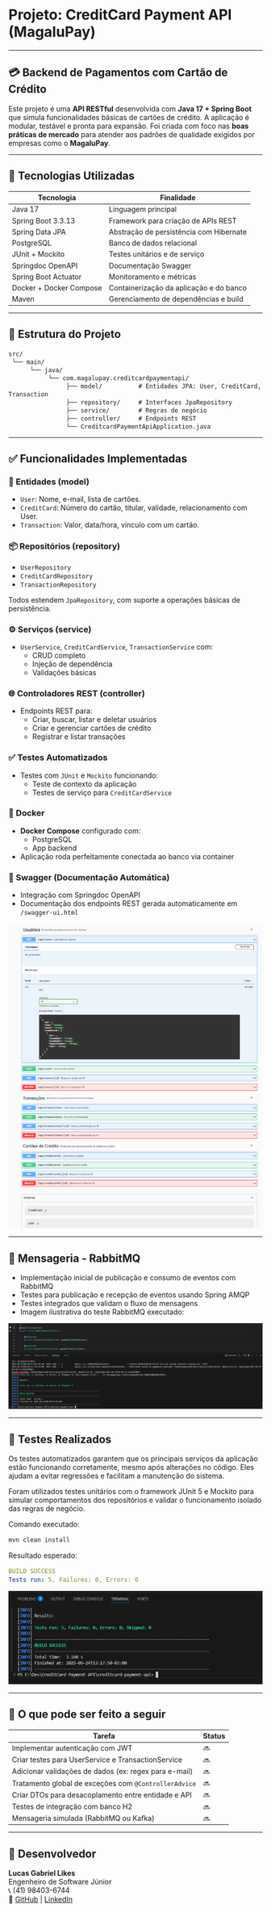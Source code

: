# Projeto: CreditCard Payment API (MagaluPay)

---

## 💳 Backend de Pagamentos com Cartão de Crédito

Este projeto é uma **API RESTful** desenvolvida com **Java 17 + Spring Boot** que simula funcionalidades básicas de cartões de crédito. A aplicação é modular, testável e pronta para expansão. Foi criada com foco nas **boas práticas de mercado** para atender aos padrões de qualidade exigidos por empresas como o **MagaluPay**.

---

## 🚀 Tecnologias Utilizadas

| Tecnologia               | Finalidade                                    |
|-------------------------|----------------------------------------------|
| Java 17                 | Linguagem principal                           |
| Spring Boot 3.3.13      | Framework para criação de APIs REST           |
| Spring Data JPA         | Abstração de persistência com Hibernate       |
| PostgreSQL              | Banco de dados relacional                      |
| JUnit + Mockito         | Testes unitários e de serviço                  |
| Springdoc OpenAPI       | Documentação Swagger                           |
| Spring Boot Actuator    | Monitoramento e métricas                       |
| Docker + Docker Compose | Containerização da aplicação e do banco       |
| Maven                   | Gerenciamento de dependências e build         |

---

## 🧱 Estrutura do Projeto

```
src/
 └── main/
      └── java/
           └── com.magalupay.creditcardpaymentapi/
                ├── model/          # Entidades JPA: User, CreditCard, Transaction
                ├── repository/     # Interfaces JpaRepository
                ├── service/        # Regras de negócio
                ├── controller/     # Endpoints REST
                └── CreditcardPaymentApiApplication.java
```

---

## ✅ Funcionalidades Implementadas

### 📁 Entidades (model)

- `User`: Nome, e-mail, lista de cartões.
- `CreditCard`: Número do cartão, titular, validade, relacionamento com User.
- `Transaction`: Valor, data/hora, vínculo com um cartão.

### 📦 Repositórios (repository)

- `UserRepository`
- `CreditCardRepository`
- `TransactionRepository`

Todos estendem `JpaRepository`, com suporte a operações básicas de persistência.

### ⚙️ Serviços (service)

- `UserService`, `CreditCardService`, `TransactionService` com:
  - CRUD completo
  - Injeção de dependência
  - Validações básicas

### 🌐 Controladores REST (controller)

- Endpoints REST para:
  - Criar, buscar, listar e deletar usuários
  - Criar e gerenciar cartões de crédito
  - Registrar e listar transações

### ✅ Testes Automatizados

- Testes com `JUnit` e `Mockito` funcionando:
  - Teste de contexto da aplicação
  - Testes de serviço para `CreditCardService`

### 🐳 Docker

- **Docker Compose** configurado com:
  - PostgreSQL
  - App backend
- Aplicação roda perfeitamente conectada ao banco via container

### 📄 Swagger (Documentação Automática)

- Integração com Springdoc OpenAPI
- Documentação dos endpoints REST gerada automaticamente em `/swagger-ui.html`

![Swagger UI](./docs/Swagger.png)

---

## 🐇 Mensageria - RabbitMQ

- Implementação inicial de publicação e consumo de eventos com RabbitMQ
- Testes para publicação e recepção de eventos usando Spring AMQP
- Testes integrados que validam o fluxo de mensagens
- Imagem ilustrativa do teste RabbitMQ executado:

![Teste RabbitMQ](./docs/TestRabbitMQ.png)

---

## 🧪 Testes Realizados

Os testes automatizados garantem que os principais serviços da aplicação estão funcionando corretamente, mesmo após alterações no código. Eles ajudam a evitar regressões e facilitam a manutenção do sistema.

Foram utilizados testes unitários com o framework JUnit 5 e Mockito para simular comportamentos dos repositórios e validar o funcionamento isolado das regras de negócio.

Comando executado:

```bash
mvn clean install
```

Resultado esperado:

```yaml
BUILD SUCCESS
Tests run: 5, Failures: 0, Errors: 0
```
![Resultado dos Testes](./docs/Testes.png)

---

## 📌 O que pode ser feito a seguir

| Tarefa                              | Status |
|-----------------------------------|--------|
| Implementar autenticação com JWT    | 🔜     |
| Criar testes para UserService e TransactionService | 🔜 |
| Adicionar validações de dados (ex: regex para e-mail) | 🔜 |
| Tratamento global de exceções com `@ControllerAdvice` | 🔜 |
| Criar DTOs para desacoplamento entre entidade e API | 🔜 |
| Testes de integração com banco H2 | 🔜     |
| Mensageria simulada (RabbitMQ ou Kafka) | 🔜   |

---

## 👤 Desenvolvedor

**Lucas Gabriel Likes**  
Engenheiro de Software Júnior  
📞 (41) 98403-6744  
🔗 [GitHub](https://github.com/LucasLikes) | [LinkedIn](https://www.linkedin.com/in/lucas-gabriel-likes-06a2b9182/)
